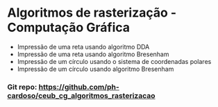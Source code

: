 # Algoritmos de rasterização - Computação Gráfica

- Impressão de uma reta usando algoritmo DDA
- Impressão de uma reta usando algoritmo Bresenham
- Impressão de um círculo usando o sistema de coordenadas polares
- Impressão de um círculo usando algoritmo Bresenham

### Git repo: https://github.com/ph-cardoso/ceub_cg_algoritmos_rasterizacao